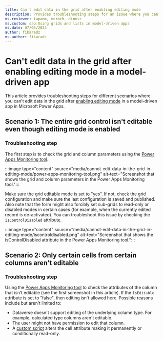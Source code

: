 ```yaml
---
title: Can't edit data in the grid after enabling editing mode
description: Provides troubleshooting steps for an issue where you can't edit data in the grid after enabling editing mode in a Power Apps model-driven app.
ms.reviewer: tapanm, moroch, dinusc
ms.custom: sap:Using grids and lists in model-driven apps
ms.date: 07/05/2024
author: fikaradz
ms.author: fikaradz
---
```

# Can't edit data in the grid after enabling editing mode in a model-driven app

This article provides troubleshooting steps for different scenarios where you can't edit data in the grid after [enabling editing mode](/power-apps/maker/model-driven-apps/the-power-apps-grid-control#configure-the-power-apps-grid-control) in a model-driven app in Microsoft Power Apps.

## Scenario 1: The entire grid control isn't editable even though editing mode is enabled

### Troubleshooting step

The first step is to check the grid and column parameters using the [Power Apps Monitoring tool](/power-apps/maker/monitor-overview).

:::image type="content" source="media/cannot-edit-data-in-the-grid-in-editing-mode/power-apps-monitoring-tool.png" alt-text="Screenshot that shows the grid and column parameters in the Power Apps Monitoring tool.":::

Make sure the grid editable mode is set to "yes". If not, check the grid configuration and make sure the last configuration is saved and published. Also note that the form might also forcibly set sub-grids to read-only or disabled modes in certain cases (for example, when the currently edited record is de-activated). You can troubleshoot this issue by checking the `isControlDisabled` attribute.

:::image type="content" source="media/cannot-edit-data-in-the-grid-in-editing-mode/iscontroldisabled.png" alt-text="Screenshot that shows the isControlDisabled attribute in the Power Apps Monitoring tool.":::

## Scenario 2: Only certain cells from certain columns aren't editable

### Troubleshooting step

Using the [Power Apps Monitoring tool](/power-apps/maker/monitor-overview) to check the attributes of the column that isn't editable (see the first screenshot in this article). If the `IsEditable` attribute is set to "false", then editing isn't allowed here. Possible reasons include but aren't limited to:

- Dataverse doesn't support editing of the underlying column type. For example, calculated type columns aren't editable.
- The user might not have permission to edit that column.
- A [custom script](grid-issues.md#steps-to-perform-before-starting-troubleshooting) alters the cell attribute making it permanently or conditionally read-only.

